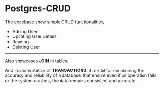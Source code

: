 # Postgres-CRUD

The codebase show simple CRUD functionalities,
 - Adding User
 - Updating User Details
 - Reading
 - Deleting User

---

Also showcases **JOIN** in tables.

And implementation of **TRANSACTIONS**. it is vital for maintaining the accuracy and reliability of a database. that ensure even if an operation fails or the system crashes, the data remains consistent and accurate.